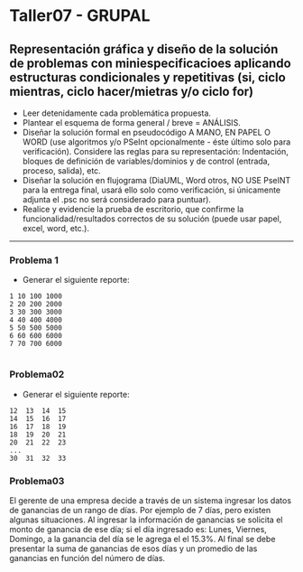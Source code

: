 # Taller07 - GRUPAL


## Representación gráfica y diseño de la solución de problemas con miniespecificacioes aplicando estructuras condicionales y repetitivas (si, ciclo mientras, ciclo hacer/mietras y/o ciclo for)

* Leer detenidamente cada problemática propuesta.
* Plantear el esquema de forma general / breve = ANÁLISIS.
* Diseñar la solución formal en pseudocódigo A MANO, EN PAPEL O WORD (use algoritmos y/o PSeInt opcionalmente - éste último solo para verificación). Considere las reglas para su representación: Indentación, bloques de definición de variables/dominios y de control (entrada, proceso, salida), etc. 
* Diseñar la solución en flujograma (DiaUML, Word otros, NO USE PseINT para la entrega final, usará ello solo como verificación, si únicamente adjunta el .psc no será considerado para puntuar).
* Realice y evidencie la prueba de escritorio, que confirme la funcionalidad/resultados correctos de su solución (puede usar papel, excel, word, etc.).

***

### Problema 1
* Generar el siguiente reporte:
```
1 10 100 1000
2 20 200 2000
3 30 300 3000
4 40 400 4000
5 50 500 5000
6 60 600 6000
7 70 700 6000


```

### Problema02 
* Generar el siguiente reporte:

```
12	13	14	15
14	15	16	17
16 	17	18	19
18 	19	20	21
20 	21	22	23
...
30	31	32	33
```

### Problema03 

El gerente de una empresa decide a través de un sistema ingresar los datos de ganancias de un rango de días. Por ejemplo de 7 días, pero existen algunas situaciones. Al ingresar la información de ganancias se solicita el monto de ganancia de ese día; si el día ingresado es: Lunes, Viernes, Domingo, a la ganancia del día se le agrega el el 15.3%. Al final se debe presentar la suma de ganancias de esos días y un promedio de las ganancias en función del número de días.
